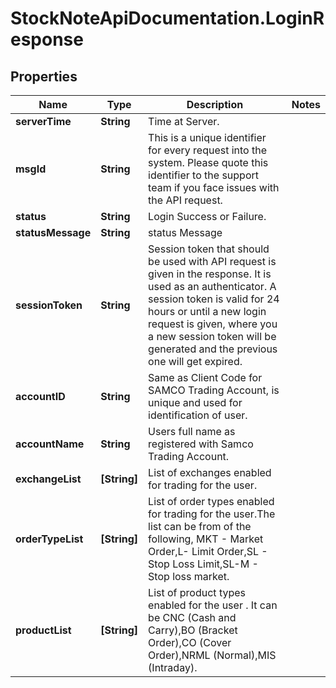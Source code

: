 # StockNoteApiDocumentation.LoginResponse

## Properties
Name | Type | Description | Notes
------------ | ------------- | ------------- | -------------
**serverTime** | **String** | Time at Server. | 
**msgId** | **String** | This is a unique identifier for every request into the system. Please quote this identifier to the support team if you face issues with the API request. | 
**status** | **String** | Login Success or Failure. | 
**statusMessage** | **String** | status Message | 
**sessionToken** | **String** | Session token that should be used with API request is given in the response. It is used as an authenticator. A session token is valid for 24 hours or until a new login request is given, where you a new session token will be generated and the previous one will get expired. | 
**accountID** | **String** | Same as Client Code for SAMCO Trading Account, is unique and used for identification of user. | 
**accountName** | **String** | Users full name as registered with Samco Trading Account. | 
**exchangeList** | **[String]** | List of exchanges enabled for trading for the user. | 
**orderTypeList** | **[String]** | List of order types enabled for trading for the user.The list can be from of the following, MKT - Market Order,L- Limit Order,SL - Stop Loss Limit,SL-M - Stop loss market. | 
**productList** | **[String]** | List of product types enabled for the user . It can be CNC (Cash and Carry),BO (Bracket Order),CO (Cover Order),NRML (Normal),MIS (Intraday). | 


